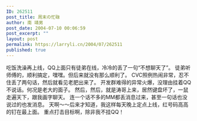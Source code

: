 ```yaml
---
ID: 262511
post_title: 周末の忙碌
author: 南 靖男
post_date: 2004-07-10 00:06:59
post_excerpt: ""
layout: post
permalink: https://larryli.cn/2004/07/262511
published: true
---
```

吃饭洗澡再上线，QQ上面只有徒弟在线，冷冷的丢了一句“不想聊天了”。
徒弟听师傅的，顺利搞定，嘿嘿。但后来就没有那么顺利了。
CVC照例热闹非常，忍不住丢了两句话，然后就看见老肥出来了。
开发群难得的异常火爆，没理由挂着QQ不说话。何况是老大的面子。
然后，然后，就是涛哥上来，居然键盘坏了，一鼠走遍天下，跟我画字聊天。
连一个话不多的MM都丢消息过来，甚至一句话也没说过的也发消息。
天啊～～后来才知道，我这样每天晚上定点上线，红号码高高的钉在最上面。
重点打击目标啊，除非我不挂QQ！